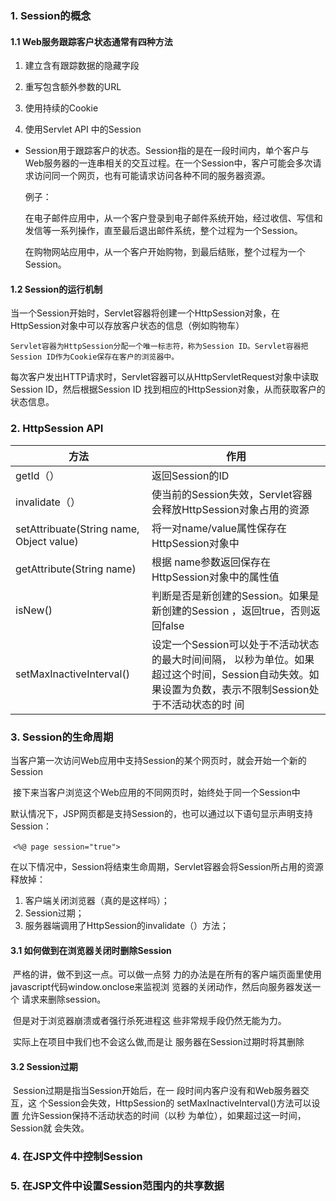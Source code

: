 ###  1. Session的概念

#### 	1.1 Web服务跟踪客户状态通常有四种方法

1. 建立含有跟踪数据的隐藏字段

2. 重写包含额外参数的URL

3. 使用持续的Cookie

4. 使用Servlet API 中的Session

* Session用于跟踪客户的状态。Session指的是在一段时间内，单个客户与Web服务器的一连串相关的交互过程。在一个Session中，客户可能会多次请求访问同一个网页，也有可能请求访问各种不同的服务器资源。

  例子：

  ​	在电子邮件应用中，从一个客户登录到电子邮件系统开始，经过收信、写信和发信等一系列操作，直至最后退出邮件系统，整个过程为一个Session。

  ​	在购物网站应用中，从一个客户开始购物，到最后结账，整个过程为一个Session。


#### 1.2 Session的运行机制

​	当一个Session开始时，Servlet容器将创建一个HttpSession对象，在HttpSession对象中可以存放客户状态的信息（例如购物车）

  	Servlet容器为HttpSession分配一个唯一标志符，称为Session ID。Servlet容器把Session ID作为Cookie保存在客户的浏览器中。

​	每次客户发出HTTP请求时，Servlet容器可以从HttpServletRequest对象中读取Session ID，然后根据Session ID 找到相应的HttpSession对象，从而获取客户的状态信息。

### 2. HttpSession API

| 方法                                     | 作用                                                         |
| ---------------------------------------- | ------------------------------------------------------------ |
| getId（）                                | 返回Session的ID                                              |
| invalidate（）                           | 使当前的Session失效，Servlet容器会释放HttpSession对象占用的资源 |
| setAttribuate(String name, Object value) | 将一对name/value属性保存在HttpSession对象中                  |
| getAttribute(String name)                | 根据 name参数返回保存在HttpSession对象中的属性值             |
| isNew()                                  | 判断是否是新创建的Session。如果是新创建的Session ，返回true，否则返回false |
| setMaxInactiveInterval()                 | 设定一个Session可以处于不活动状态的最大时间间隔， 以秒为单位。如果超过这个时间，Session自动失效。如 果设置为负数，表示不限制Session处于不活动状态的时 间 |



### 3. Session的生命周期

​	当客户第一次访问Web应用中支持Session的某个网页时，就会开始一个新的Session

​	接下来当客户浏览这个Web应用的不同网页时，始终处于同一个Session中

​	默认情况下，JSP网页都是支持Session的，也可以通过以下语句显示声明支持Session：

​	`<%@ page session="true">`

​	在以下情况中，Session将结束生命周期，Servlet容器会将Session所占用的资源释放掉：

1. 客户端关闭浏览器（真的是这样吗）；
2. Session过期；
3. 服务器端调用了HttpSession的invalidate（）方法；



#### 3.1 如何做到在浏览器关闭时删除Session

​	严格的讲，做不到这一点。可以做一点努 力的办法是在所有的客户端页面里使用 javascript代码window.onclose来监视浏 览器的关闭动作，然后向服务器发送一个 请求来删除session。 

​	但是对于浏览器崩溃或者强行杀死进程这 些非常规手段仍然无能为力。

​	实际上在项目中我们也不会这么做,而是让 服务器在Session过期时将其删除  

#### 3.2 Session过期

​	Session过期是指当Session开始后，在一 段时间内客户没有和Web服务器交互，这 个Session会失效，HttpSession的 setMaxInactiveInterval()方法可以设置 允许Session保持不活动状态的时间（以秒 为单位），如果超过这一时间，Session就 会失效。 

### 4. 在JSP文件中控制Session

### 5. 在JSP文件中设置Session范围内的共享数据

